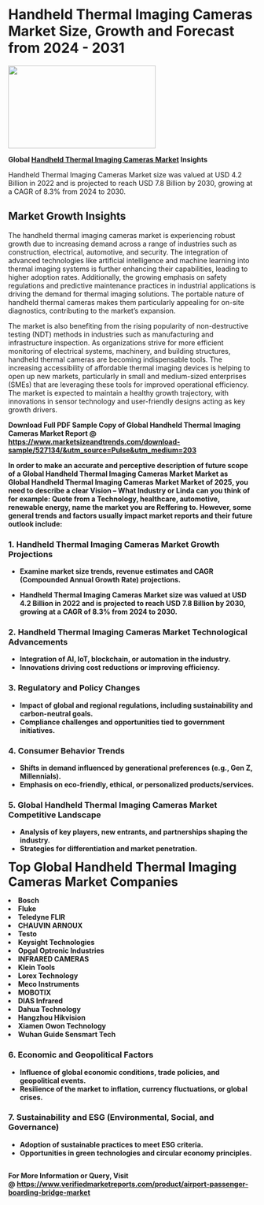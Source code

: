 <H1>Handheld Thermal Imaging Cameras Market Size, Growth and Forecast from 2024 - 2031</H1><img class="aligncenter size-medium wp-image-584254" src="https://thirdeyenews.in/wp-content/uploads/2024/09/Global-Market-Research-300x168.jpeg" alt="" width="300" height="168" /><p><strong>Global&nbsp;<a href="https://www.marketsizeandtrends.com/download-sample/527134/&amp;utm_source=Pulse&amp;utm_medium=203">Handheld Thermal Imaging Cameras Market</a> Insights</strong></p><p>Handheld Thermal Imaging Cameras Market size was valued at USD 4.2 Billion in 2022 and is projected to reach USD 7.8 Billion by 2030, growing at a CAGR of 8.3% from 2024 to 2030.</p><p><h2>Market Growth Insights</h2> <p>The handheld thermal imaging cameras market is experiencing robust growth due to increasing demand across a range of industries such as construction, electrical, automotive, and security. The integration of advanced technologies like artificial intelligence and machine learning into thermal imaging systems is further enhancing their capabilities, leading to higher adoption rates. Additionally, the growing emphasis on safety regulations and predictive maintenance practices in industrial applications is driving the demand for thermal imaging solutions. The portable nature of handheld thermal cameras makes them particularly appealing for on-site diagnostics, contributing to the market’s expansion.</p> <p><strong></strong></p> <p>The market is also benefiting from the rising popularity of non-destructive testing (NDT) methods in industries such as manufacturing and infrastructure inspection. As organizations strive for more efficient monitoring of electrical systems, machinery, and building structures, handheld thermal cameras are becoming indispensable tools. The increasing accessibility of affordable thermal imaging devices is helping to open up new markets, particularly in small and medium-sized enterprises (SMEs) that are leveraging these tools for improved operational efficiency. The market is expected to maintain a healthy growth trajectory, with innovations in sensor technology and user-friendly designs acting as key growth drivers.</p> <p><strong></p><p><span class=""><strong>Download Full PDF Sample Copy of Global Handheld Thermal Imaging Cameras Market Report</strong> @ <a href="https://www.marketsizeandtrends.com/download-sample/527134/&amp;utm_source=Pulse&amp;utm_medium=203" target="_blank">https://www.marketsizeandtrends.com/download-sample/527134/&amp;utm_source=Pulse&amp;utm_medium=203</a></span></p><p>In order to make an accurate and perceptive description of future scope of a Global&nbsp;Handheld Thermal Imaging Cameras Market Market as Global&nbsp;Handheld Thermal Imaging Cameras Market Market of 2025, you need to describe a clear Vision &ndash; What Industry or Linda can you think of for example: Quote from a Technology, healthcare, automotive, renewable energy, name the market you are Reffering to. However, some general trends and factors usually impact market reports and their future outlook include:</p><h3>1.&nbsp;<strong>Handheld Thermal Imaging Cameras Market Growth Projections</strong></h3><ul><li>Examine market size trends, revenue estimates and CAGR (Compounded Annual Growth Rate) projections.</li><li><p>Handheld Thermal Imaging Cameras Market size was valued at USD 4.2 Billion in 2022 and is projected to reach USD 7.8 Billion by 2030, growing at a CAGR of 8.3% from 2024 to 2030.</p></li></ul><h3>2.&nbsp;<strong>Handheld Thermal Imaging Cameras Market Technological Advancements</strong></h3><ul><li>Integration of AI, IoT, blockchain, or automation in the industry.</li><li>Innovations driving cost reductions or improving efficiency.</li></ul><h3>3.&nbsp;<strong>Regulatory and Policy Changes</strong></h3><ul><li>Impact of global and regional regulations, including sustainability and carbon-neutral goals.</li><li>Compliance challenges and opportunities tied to government initiatives.</li></ul><h3>4.&nbsp;<strong>Consumer Behavior Trends</strong></h3><ul><li>Shifts in demand influenced by generational preferences (e.g., Gen Z, Millennials).</li><li>Emphasis on eco-friendly, ethical, or personalized products/services.</li></ul><h3>5.&nbsp;<strong>Global Handheld Thermal Imaging Cameras Market Competitive Landscape</strong></h3><ul><li>Analysis of key players, new entrants, and partnerships shaping the industry.</li><li>Strategies for differentiation and market penetration.</li></ul><p data-pm-slice="1 1 []"><span style="color: inherit; font-family: inherit; font-size: 25px;">Top Global Handheld Thermal Imaging Cameras Market Companies</span></p><div class="" data-test-id=""><p><li>Bosch</li><li> Fluke</li><li> Teledyne FLIR</li><li> CHAUVIN ARNOUX</li><li> Testo</li><li> Keysight Technologies</li><li> Opgal Optronic Industries</li><li> INFRARED CAMERAS</li><li> Klein Tools</li><li> Lorex Technology</li><li> Meco Instruments</li><li> MOBOTIX</li><li> DIAS Infrared</li><li> Dahua Technology</li><li> Hangzhou Hikvision</li><li> Xiamen Owon Technology</li><li> Wuhan Guide Sensmart Tech</li></p></div><h3>6.&nbsp;<strong>Economic and Geopolitical Factors</strong></h3><ul><li>Influence of global economic conditions, trade policies, and geopolitical events.</li><li>Resilience of the market to inflation, currency fluctuations, or global crises.</li></ul><h3>7.&nbsp;<strong>Sustainability and ESG (Environmental, Social, and Governance)</strong></h3><ul><li>Adoption of sustainable practices to meet ESG criteria.</li><li>Opportunities in green technologies and circular economy principles.</li></ul><h2><strong style="font-size: 14px;">For More Information or Query, Visit @&nbsp;</strong><a style="background-color: #ffffff; font-size: 14px;" href="https://www.marketsizeandtrends.com/report/handheld-thermal-imaging-cameras-market/" target="_blank">https://www.verifiedmarketreports.com/product/airport-passenger-boarding-bridge-market</a></h2>
